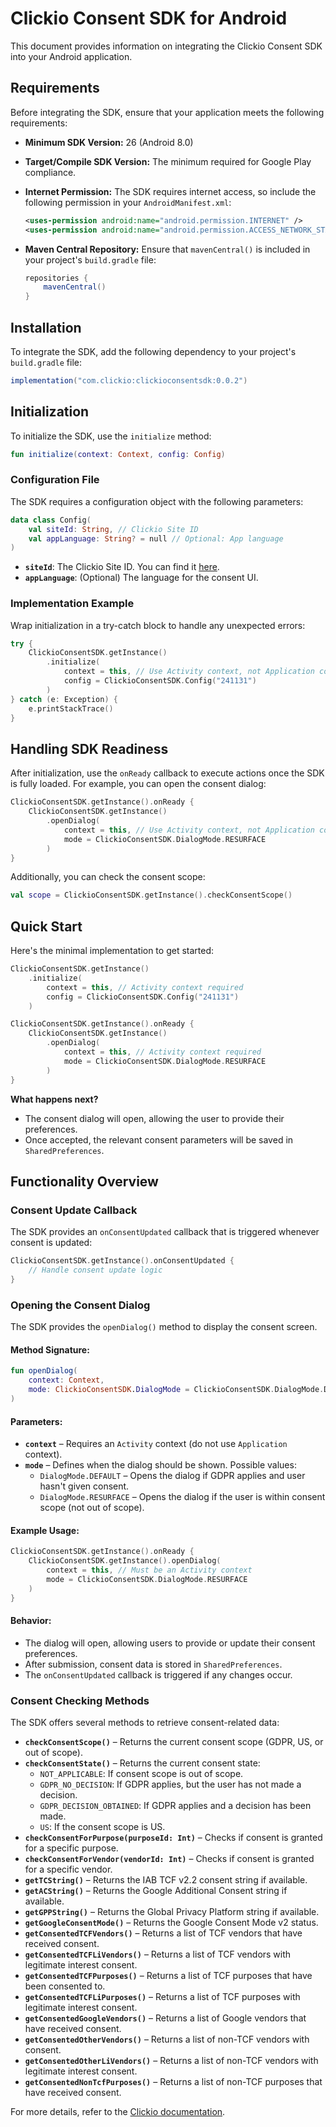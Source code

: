 # Clickio Consent SDK for Android

This document provides information on integrating the Clickio Consent SDK into your Android application.

## Requirements

Before integrating the SDK, ensure that your application meets the following requirements:

- **Minimum SDK Version:** 26 (Android 8.0)
- **Target/Compile SDK Version:** The minimum required for Google Play compliance.
- **Internet Permission:** The SDK requires internet access, so include the following permission in your `AndroidManifest.xml`:
  
  ```xml
  <uses-permission android:name="android.permission.INTERNET" />
  <uses-permission android:name="android.permission.ACCESS_NETWORK_STATE" />
  ```
- **Maven Central Repository:** Ensure that `mavenCentral()` is included in your project's `build.gradle` file:
  
  ```gradle
  repositories {
      mavenCentral()
  }
  ```

## Installation

To integrate the SDK, add the following dependency to your project's `build.gradle` file:

```gradle
implementation("com.clickio:clickioconsentsdk:0.0.2")
```

## Initialization

To initialize the SDK, use the `initialize` method:

```kotlin
fun initialize(context: Context, config: Config)
```

### Configuration File

The SDK requires a configuration object with the following parameters:

```kotlin
data class Config(
    val siteId: String, // Clickio Site ID
    val appLanguage: String? = null // Optional: App language
)
```

- **`siteId`**: The Clickio Site ID. You can find it [here](https://docs.clickio.com/books/clickio-consent-cmp/page/google-consent-mode-v2-implementation#bkmrk-access-the-template%3A).
- **`appLanguage`**: (Optional) The language for the consent UI.

### Implementation Example

Wrap initialization in a try-catch block to handle any unexpected errors:

```kotlin
try {
    ClickioConsentSDK.getInstance()
        .initialize(
            context = this, // Use Activity context, not Application context
            config = ClickioConsentSDK.Config("241131")
        )
} catch (e: Exception) {
    e.printStackTrace()
}
```

## Handling SDK Readiness

After initialization, use the `onReady` callback to execute actions once the SDK is fully loaded. For example, you can open the consent dialog:

```kotlin
ClickioConsentSDK.getInstance().onReady {  
    ClickioConsentSDK.getInstance()
        .openDialog(
            context = this, // Use Activity context, not Application context
            mode = ClickioConsentSDK.DialogMode.RESURFACE
        )
}
```

Additionally, you can check the consent scope:

```kotlin
val scope = ClickioConsentSDK.getInstance().checkConsentScope()
```

## Quick Start

Here's the minimal implementation to get started:

```kotlin
ClickioConsentSDK.getInstance()
    .initialize(
        context = this, // Activity context required
        config = ClickioConsentSDK.Config("241131")
    )

ClickioConsentSDK.getInstance().onReady {  
    ClickioConsentSDK.getInstance()
        .openDialog(
            context = this, // Activity context required
            mode = ClickioConsentSDK.DialogMode.RESURFACE
        )
}
```

**What happens next?**

- The consent dialog will open, allowing the user to provide their preferences.
- Once accepted, the relevant consent parameters will be saved in `SharedPreferences`.

## Functionality Overview

### Consent Update Callback

The SDK provides an `onConsentUpdated` callback that is triggered whenever consent is updated:

```kotlin
ClickioConsentSDK.getInstance().onConsentUpdated { 
    // Handle consent update logic
}
```

### Opening the Consent Dialog

The SDK provides the `openDialog()` method to display the consent screen.

#### Method Signature:

```kotlin
fun openDialog(
    context: Context, 
    mode: ClickioConsentSDK.DialogMode = ClickioConsentSDK.DialogMode.DEFAULT
)
```

#### Parameters:

- **`context`** – Requires an `Activity` context (do not use `Application` context).
- **`mode`** – Defines when the dialog should be shown. Possible values:
  - `DialogMode.DEFAULT` – Opens the dialog if GDPR applies and user hasn't given consent.
  - `DialogMode.RESURFACE` – Opens the dialog if the user is within consent scope (not out of scope).

#### Example Usage:

```kotlin
ClickioConsentSDK.getInstance().onReady {  
    ClickioConsentSDK.getInstance().openDialog(
        context = this, // Must be an Activity context
        mode = ClickioConsentSDK.DialogMode.RESURFACE
    )
}
```

#### Behavior:

- The dialog will open, allowing users to provide or update their consent preferences.
- After submission, consent data is stored in `SharedPreferences`.
- The `onConsentUpdated` callback is triggered if any changes occur.

### Consent Checking Methods

The SDK offers several methods to retrieve consent-related data:

- **`checkConsentScope()`** – Returns the current consent scope (GDPR, US, or out of scope).
- **`checkConsentState()`** – Returns the current consent state:
  - `NOT_APPLICABLE`: If consent scope is out of scope.
  - `GDPR_NO_DECISION`: If GDPR applies, but the user has not made a decision.
  - `GDPR_DECISION_OBTAINED`: If GDPR applies and a decision has been made.
  - `US`: If the consent scope is US.
- **`checkConsentForPurpose(purposeId: Int)`** – Checks if consent is granted for a specific purpose.
- **`checkConsentForVendor(vendorId: Int)`** – Checks if consent is granted for a specific vendor.
- **`getTCString()`** – Returns the IAB TCF v2.2 consent string if available.
- **`getACString()`** – Returns the Google Additional Consent string if available.
- **`getGPPString()`** – Returns the Global Privacy Platform string if available.
- **`getGoogleConsentMode()`** – Returns the Google Consent Mode v2 status.
- **`getConsentedTCFVendors()`** – Returns a list of TCF vendors that have received consent.
- **`getConsentedTCFLiVendors()`** – Returns a list of TCF vendors with legitimate interest consent.
- **`getConsentedTCFPurposes()`** – Returns a list of TCF purposes that have been consented to.
- **`getConsentedTCFLiPurposes()`** – Returns a list of TCF purposes with legitimate interest consent.
- **`getConsentedGoogleVendors()`** – Returns a list of Google vendors that have received consent.
- **`getConsentedOtherVendors()`** – Returns a list of non-TCF vendors with consent.
- **`getConsentedOtherLiVendors()`** – Returns a list of non-TCF vendors with legitimate interest consent.
- **`getConsentedNonTcfPurposes()`** – Returns a list of non-TCF purposes that have received consent.

For more details, refer to the [Clickio documentation](https://docs.clickio.com/).

